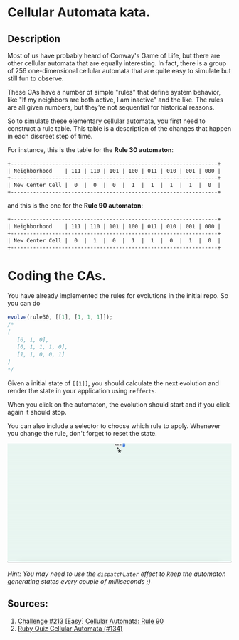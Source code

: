 # Cellular Automata kata.

## Description

Most of us have probably heard of Conway's Game of Life, but there are other cellular automata that are equally interesting. In fact, there is a group of 256 one-dimensional cellular automata that are quite easy to simulate but still fun to observe.

These CAs have a number of simple "rules" that define system behavior, like "If my neighbors are both active, I am inactive" and the like. The rules are all given numbers, but they're not sequential for historical reasons.

So to simulate these elementary cellular automata, you first need to construct a rule table. This table is a description of the changes that happen in each discreet step of time. 

For instance, this is the table for the **Rule 30 automaton**:

    +-----------------------------------------------------------------+
    | Neighborhood    | 111 | 110 | 101 | 100 | 011 | 010 | 001 | 000 |
    +-----------------------------------------------------------------+
    | New Center Cell |  0  |  0  |  0  |  1  |  1  |  1  |  1  |  0  |
    +-----------------------------------------------------------------+

and this is the one for the **Rule 90 automaton**:

    +-----------------------------------------------------------------+
    | Neighborhood    | 111 | 110 | 101 | 100 | 011 | 010 | 001 | 000 |
    +-----------------------------------------------------------------+
    | New Center Cell |  0  |  1  |  0  |  1  |  1  |  0  |  1  |  0  |
    +-----------------------------------------------------------------+
  
# Coding the CAs.

You have already implemented the rules for evolutions in the initial repo. So you can do

```js
evolve(rule30, [[1], [1, 1, 1]]);
/*
[
   [0, 1, 0],
   [0, 1, 1, 1, 0],
   [1, 1, 0, 0, 1]
]
*/
```

Given a initial state of `[[1]]`, you should calculate the next evolution and render the state in your application using `reffects`.

When you click on the automaton, the evolution should start and if you click again it should stop.

You can also include a selector to choose which rule to apply. Whenever you change the rule, don't forget to reset the state.


<p align="center">
  <img width="600" height="268" src="./automaton.gif">
</p>

*Hint: You may need to use the `dispatchLater` effect to keep the automaton generating states every couple of milliseconds ;)*

## Sources:
  1. [Challenge #213 [Easy] Cellular Automata: Rule 90](https://www.reddit.com/r/dailyprogrammer/comments/3jz8tt/20150907_challenge_213_easy_cellular_automata/)
  2. [Ruby Quiz Cellular Automata (#134)](http://rubyquiz.com/quiz134.html)